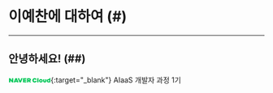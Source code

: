 # 이예찬에 대하여 (#)
------------
## 안녕하세요! (##)

[![네이버클라우드](./202209290853594643581.png "ncloud")](https://www.navercloudcorp.com/){:target="_blank"}
AIaaS 개발자 과정 1기

